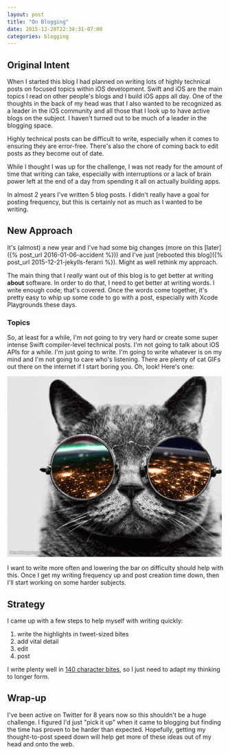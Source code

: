 ```yaml
---
layout: post
title: "On Blogging"
date: 2015-12-28T22:34:31-07:00
categories: blogging
---
```


## Original Intent

When I started this blog I had planned on writing lots of highly technical posts on focused topics within iOS development. Swift and iOS are the main topics I read on other people's blogs and I build iOS apps all day. One of the thoughts in the back of my head was that I also wanted to be recognized as a leader in the iOS community and all those that I look up to have active blogs on the subject. I haven't turned out to be much of a leader in the blogging space.

Highly technical posts can be difficult to write, especially when it comes to ensuring they are error-free. There's also the chore of coming back to edit posts as they become out of date.

While I thought I was up for the challenge, I was not ready for the amount of time that writing can take, especially with interruptions or a lack of brain power left at the end of a day from spending it all on actually building apps.

In almost 2 years I've written 5 blog posts. I didn't really have a goal for posting frequency, but this is certainly not as much as I wanted to be writing.

## New Approach

It's (almost) a new year and I've had some big changes (more on this [later]({% post_url 2016-01-06-accident %})) and I've just [rebooted this blog]({% post_url 2015-12-21-jekylls-ferarri %}). Might as well rethink my approach.

The main thing that I _really_ want out of this blog is to get better at writing **about** software. In order to do that, I need to get better at writing words. I write enough code; that's covered. Once the words come together, it's pretty easy to whip up some code to go with a post, especially with Xcode Playgrounds these days.

### Topics

So, at least for a while, I'm not going to try very hard or create some super intense Swift compiler-level technical posts. I'm not going to talk about iOS APIs for a while. I'm just going to write. I'm going to write whatever is on my mind and I'm not going to care who's listening. There are plenty of cat GIFs out there on the internet if I start boring you. Oh, look! Here's one:

![](/images/cat.gif "Cat GIF")

I want to write more often and lowering the bar on difficulty should help with this. Once I get my writing frequency up and post creation time down, then I'll start working on some harder subjects.

## Strategy

I came up with a few steps to help myself with writing quickly:

1. write the highlights in tweet-sized bites
2. add vital detail
3. edit
4. post

I write plenty well in [140 character bites](https://twitter.com/phatblat "My tweets"), so I just need to adapt my thinking to longer form.

## Wrap-up

I've been active on Twitter for 8 years now so this shouldn't be a huge challenge. I figured I'd just "pick it up" when it came to blogging but finding the time has proven to be harder than expected. Hopefully, getting my thought-to-post speed down will help get more of these ideas out of my head and onto the web.
